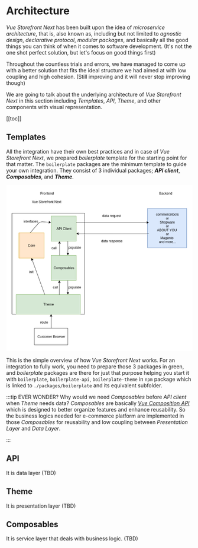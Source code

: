 # Architecture

_Vue Storefront Next_ has been built upon the idea of _microservice architecture_, that is, also known as, including but not limited to _agnostic design_, _declarative protocol_, _modular packages_, and basically all the good things you can think of when it comes to software development. (It's not the one shot perfect solution, but let's focus on good things first)

Throughout the countless trials and errors, we have managed to come up with a better solution that fits the ideal structure we had aimed at with low coupling and high cohesion. (Still improving and it will never stop improving though)

We are going to talk about the underlying architecture of _Vue Storefront Next_ in this section including _Templates_, _API_, _Theme_, and other components with visual representation. 

[[toc]]

## Templates
All the integration have their own best practices and in case of _Vue Storefront Next_, we prepared _boilerplate_ template for the starting point for that matter. The `boilerplate` packages are the minimum template to guide your own integration. They consist of 3 individual packages; ___API client___, ___Composables___, and ___Theme___. 

![templates_d](../images/templates.png)

This is the simple overview of how _Vue Storefront Next_ works. For an integration to fully work, you need to prepare those 3 packages in green, and _boilerplate_ packages are there for just that purpose helping you start it with `boilerplate`, `boilerplate-api`, `boilerplate-theme` in `npm` package which is linked to `./packages/boilerplate` and its equivalent subfolder. 

:::tip EVER WONDER? 
Why would we need _Composables_ before _API client_ when _Theme_ needs data? _Composables_ are basically [_Vue Composition API_](https://composition-api.vuejs.org/) which is designed to better organize features and enhance reusability. So the business logics needed for e-commerce platform are implemented in those _Composables_ for reusability and low coupling between _Presentation Layer_ and _Data Layer_.  

:::

## API
It is data layer (TBD)

## Theme
It is presentation layer (TBD)

## Composables
It is service layer that deals with business logic. (TBD)
